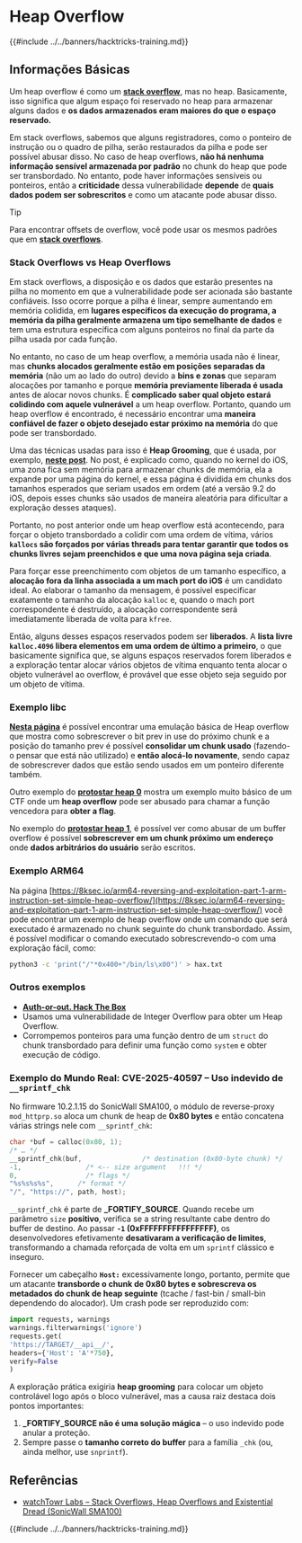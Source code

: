 # Heap Overflow

{{#include ../../banners/hacktricks-training.md}}

## Informações Básicas

Um heap overflow é como um [**stack overflow**](../stack-overflow/index.html), mas no heap. Basicamente, isso significa que algum espaço foi reservado no heap para armazenar alguns dados e **os dados armazenados eram maiores do que o espaço reservado.**

Em stack overflows, sabemos que alguns registradores, como o ponteiro de instrução ou o quadro de pilha, serão restaurados da pilha e pode ser possível abusar disso. No caso de heap overflows, **não há nenhuma informação sensível armazenada por padrão** no chunk do heap que pode ser transbordado. No entanto, pode haver informações sensíveis ou ponteiros, então a **criticidade** dessa vulnerabilidade **depende** de **quais dados podem ser sobrescritos** e como um atacante pode abusar disso.

> [!TIP]
> Para encontrar offsets de overflow, você pode usar os mesmos padrões que em [**stack overflows**](../stack-overflow/index.html#finding-stack-overflows-offsets).

### Stack Overflows vs Heap Overflows

Em stack overflows, a disposição e os dados que estarão presentes na pilha no momento em que a vulnerabilidade pode ser acionada são bastante confiáveis. Isso ocorre porque a pilha é linear, sempre aumentando em memória colidida, em **lugares específicos da execução do programa, a memória da pilha geralmente armazena um tipo semelhante de dados** e tem uma estrutura específica com alguns ponteiros no final da parte da pilha usada por cada função.

No entanto, no caso de um heap overflow, a memória usada não é linear, mas **chunks alocados geralmente estão em posições separadas da memória** (não um ao lado do outro) devido a **bins e zonas** que separam alocações por tamanho e porque **memória previamente liberada é usada** antes de alocar novos chunks. É **complicado saber qual objeto estará colidindo com aquele vulnerável** a um heap overflow. Portanto, quando um heap overflow é encontrado, é necessário encontrar uma **maneira confiável de fazer o objeto desejado estar próximo na memória** do que pode ser transbordado.

Uma das técnicas usadas para isso é **Heap Grooming**, que é usada, por exemplo, [**neste post**](https://azeria-labs.com/grooming-the-ios-kernel-heap/). No post, é explicado como, quando no kernel do iOS, uma zona fica sem memória para armazenar chunks de memória, ela a expande por uma página do kernel, e essa página é dividida em chunks dos tamanhos esperados que seriam usados em ordem (até a versão 9.2 do iOS, depois esses chunks são usados de maneira aleatória para dificultar a exploração desses ataques).

Portanto, no post anterior onde um heap overflow está acontecendo, para forçar o objeto transbordado a colidir com uma ordem de vítima, vários **`kallocs` são forçados por várias threads para tentar garantir que todos os chunks livres sejam preenchidos e que uma nova página seja criada**.

Para forçar esse preenchimento com objetos de um tamanho específico, a **alocação fora da linha associada a um mach port do iOS** é um candidato ideal. Ao elaborar o tamanho da mensagem, é possível especificar exatamente o tamanho da alocação `kalloc` e, quando o mach port correspondente é destruído, a alocação correspondente será imediatamente liberada de volta para `kfree`.

Então, alguns desses espaços reservados podem ser **liberados**. A **lista livre `kalloc.4096` libera elementos em uma ordem de último a primeiro**, o que basicamente significa que, se alguns espaços reservados forem liberados e a exploração tentar alocar vários objetos de vítima enquanto tenta alocar o objeto vulnerável ao overflow, é provável que esse objeto seja seguido por um objeto de vítima.

### Exemplo libc

[**Nesta página**](https://guyinatuxedo.github.io/27-edit_free_chunk/heap_consolidation_explanation/index.html) é possível encontrar uma emulação básica de Heap overflow que mostra como sobrescrever o bit prev in use do próximo chunk e a posição do tamanho prev é possível **consolidar um chunk usado** (fazendo-o pensar que está não utilizado) e **então alocá-lo novamente**, sendo capaz de sobrescrever dados que estão sendo usados em um ponteiro diferente também.

Outro exemplo do [**protostar heap 0**](https://guyinatuxedo.github.io/24-heap_overflow/protostar_heap0/index.html) mostra um exemplo muito básico de um CTF onde um **heap overflow** pode ser abusado para chamar a função vencedora para **obter a flag**.

No exemplo do [**protostar heap 1**](https://guyinatuxedo.github.io/24-heap_overflow/protostar_heap1/index.html), é possível ver como abusar de um buffer overflow é possível **sobrescrever em um chunk próximo um endereço** onde **dados arbitrários do usuário** serão escritos.

### Exemplo ARM64

Na página [https://8ksec.io/arm64-reversing-and-exploitation-part-1-arm-instruction-set-simple-heap-overflow/](https://8ksec.io/arm64-reversing-and-exploitation-part-1-arm-instruction-set-simple-heap-overflow/) você pode encontrar um exemplo de heap overflow onde um comando que será executado é armazenado no chunk seguinte do chunk transbordado. Assim, é possível modificar o comando executado sobrescrevendo-o com uma exploração fácil, como:
```bash
python3 -c 'print("/"*0x400+"/bin/ls\x00")' > hax.txt
```
### Outros exemplos

- [**Auth-or-out. Hack The Box**](https://7rocky.github.io/en/ctf/htb-challenges/pwn/auth-or-out/)
- Usamos uma vulnerabilidade de Integer Overflow para obter um Heap Overflow.
- Corrompemos ponteiros para uma função dentro de um `struct` do chunk transbordado para definir uma função como `system` e obter execução de código.

### Exemplo do Mundo Real: CVE-2025-40597 – Uso indevido de `__sprintf_chk`

No firmware 10.2.1.15 do SonicWall SMA100, o módulo de reverse-proxy `mod_httprp.so` aloca um chunk de heap de **0x80 bytes** e então concatena várias strings nele com `__sprintf_chk`:
```c
char *buf = calloc(0x80, 1);
/* … */
__sprintf_chk(buf,               /* destination (0x80-byte chunk) */
-1,                /* <-- size argument   !!! */
0,                 /* flags */
"%s%s%s%s",      /* format */
"/", "https://", path, host);
```
`__sprintf_chk` é parte de **_FORTIFY_SOURCE**. Quando recebe um parâmetro `size` **positivo**, verifica se a string resultante cabe dentro do buffer de destino. Ao passar **`-1` (0xFFFFFFFFFFFFFFFF)**, os desenvolvedores efetivamente **desativaram a verificação de limites**, transformando a chamada reforçada de volta em um `sprintf` clássico e inseguro.

Fornecer um cabeçalho **`Host:`** excessivamente longo, portanto, permite que um atacante **transborde o chunk de 0x80 bytes e sobrescreva os metadados do chunk de heap seguinte** (tcache / fast-bin / small-bin dependendo do alocador). Um crash pode ser reproduzido com:
```python
import requests, warnings
warnings.filterwarnings('ignore')
requests.get(
'https://TARGET/__api__/',
headers={'Host': 'A'*750},
verify=False
)
```
A exploração prática exigiria **heap grooming** para colocar um objeto controlável logo após o bloco vulnerável, mas a causa raiz destaca dois pontos importantes:

1. **_FORTIFY_SOURCE não é uma solução mágica** – o uso indevido pode anular a proteção.
2. Sempre passe o **tamanho correto do buffer** para a família `_chk` (ou, ainda melhor, use `snprintf`).

## Referências
* [watchTowr Labs – Stack Overflows, Heap Overflows and Existential Dread (SonicWall SMA100)](https://labs.watchtowr.com/stack-overflows-heap-overflows-and-existential-dread-sonicwall-sma100-cve-2025-40596-cve-2025-40597-and-cve-2025-40598/)

{{#include ../../banners/hacktricks-training.md}}

